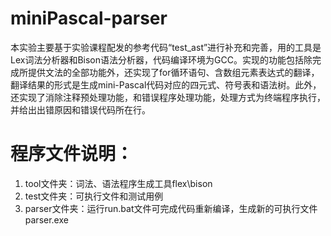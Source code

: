 # miniPascal-parser
本实验主要基于实验课程配发的参考代码“test_ast”进行补充和完善，用的工具是Lex词法分析器和Bison语法分析器，代码编译环境为GCC。实现的功能包括除完成所提供文法的全部功能外，还实现了for循环语句、含数组元素表达式的翻译，翻译结果的形式是生成mini-Pascal代码对应的四元式、符号表和语法树。此外，还实现了消除注释预处理功能，和错误程序处理功能，处理方式为终端程序执行，并给出出错原因和错误代码所在行。
# 程序文件说明：
1.	tool文件夹：词法、语法程序生成工具flex\bison
2.	test文件夹：可执行文件和测试用例
3.	parser文件夹：运行run.bat文件可完成代码重新编译，生成新的可执行文件parser.exe
